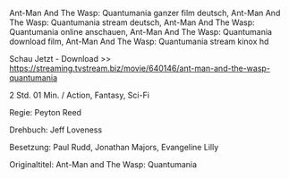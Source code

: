 Ant-Man And The Wasp: Quantumania ganzer film deutsch, Ant-Man And The Wasp: Quantumania stream deutsch, Ant-Man And The Wasp: Quantumania online anschauen, Ant-Man And The Wasp: Quantumania download film, Ant-Man And The Wasp: Quantumania stream kinox hd

 

Schau Jetzt - Download >> https://streaming.tvstream.biz/movie/640146/ant-man-and-the-wasp-quantumania

 

2 Std. 01 Min. / Action, Fantasy, Sci-Fi

 

Regie: Peyton Reed

 

Drehbuch: Jeff Loveness

 

Besetzung: Paul Rudd, Jonathan Majors, Evangeline Lilly

 

Originaltitel: Ant-Man and The Wasp: Quantumania
